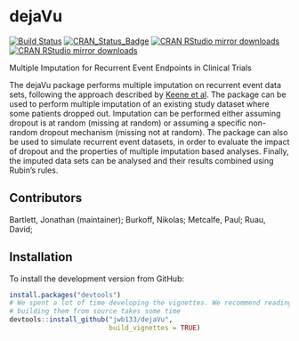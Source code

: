# dejaVu

[![Build Status](https://travis-ci.org/jwb133/dejaVu.svg?branch=master)](https://travis-ci.org/jwb133/dejaVu)
[![CRAN_Status_Badge](http://www.r-pkg.org/badges/version/dejaVu)](https://cran.r-project.org/package=dejaVu)
[![CRAN RStudio mirror downloads](http://cranlogs.r-pkg.org/badges/dejaVu)](https://cran.r-project.org/package=dejaVu)
[![CRAN RStudio mirror downloads](http://cranlogs.r-pkg.org/badges/grand-total/dejaVu)](https://cran.r-project.org/package=dejaVu)


Multiple Imputation for Recurrent Event Endpoints in Clinical Trials

The dejaVu package performs multiple imputation on recurrent event data sets,
following the approach described by [Keene et al](http://doi.org/10.1002/pst.1624). The 
package can be used to perform multiple imputation of an existing study dataset 
where some patients dropped out. Imputation can be performed either assuming 
dropout is at random (missing at random) or assuming a specific non-random dropout 
mechanism (missing not at random). The package can also be used to simulate 
recurrent event datasets, in order to evaluate the impact of dropout and the 
properties of multiple imputation based analyses. Finally, the imputed data sets 
can be analysed and their results combined using Rubin’s rules.

## Contributors

Bartlett, Jonathan (maintainer); Burkoff, Nikolas; Metcalfe, Paul; Ruau, David;

## Installation

To install the development version from GitHub:
```R
install.packages("devtools")
# We spent a lot of time developing the vignettes. We recommend reading them but 
# building them from source takes some time
devtools::install_github("jwb133/dejaVu", 
                         build_vignettes = TRUE)
```
